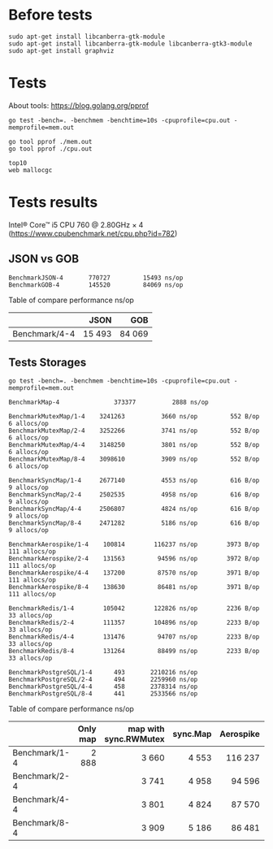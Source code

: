 # Before tests
```
sudo apt-get install libcanberra-gtk-module
sudo apt-get install libcanberra-gtk-module libcanberra-gtk3-module
sudo apt-get install graphviz
```

# Tests
About tools: https://blog.golang.org/pprof
```
go test -bench=. -benchmem -benchtime=10s -cpuprofile=cpu.out -memprofile=mem.out
```

```
go tool pprof ./mem.out
go tool pprof ./cpu.out
```

```
top10
web mallocgc
```
# Tests results

Intel® Core™ i5 CPU 760 @ 2.80GHz × 4 (https://www.cpubenchmark.net/cpu.php?id=782)

## JSON vs GOB
```
BenchmarkJSON-4   	  770727	     15493 ns/op
BenchmarkGOB-4   	  145520	     84069 ns/op
```

Table of compare performance ns/op

|               |  JSON  |   GOB  |
|---------------|-------:|-------:|
| Benchmark/4-4 | 15 493 | 84 069 |


## Tests Storages


```
go test -bench=. -benchmem -benchtime=10s -cpuprofile=cpu.out -memprofile=mem.out

BenchmarkMap-4               373377 	     2888 ns/op

BenchmarkMutexMap/1-4  	 3241263	      3660 ns/op	     552 B/op	       6 allocs/op
BenchmarkMutexMap/2-4  	 3252266	      3741 ns/op	     552 B/op	       6 allocs/op
BenchmarkMutexMap/4-4  	 3148250	      3801 ns/op	     552 B/op	       6 allocs/op
BenchmarkMutexMap/8-4  	 3098610	      3909 ns/op	     552 B/op	       6 allocs/op

BenchmarkSyncMap/1-4   	 2677140	      4553 ns/op	     616 B/op	       9 allocs/op
BenchmarkSyncMap/2-4   	 2502535	      4958 ns/op	     616 B/op	       9 allocs/op
BenchmarkSyncMap/4-4   	 2506807	      4824 ns/op	     616 B/op	       9 allocs/op
BenchmarkSyncMap/8-4   	 2471282	      5186 ns/op	     616 B/op	       9 allocs/op

BenchmarkAerospike/1-4 	  100814	    116237 ns/op	    3973 B/op	     111 allocs/op
BenchmarkAerospike/2-4 	  131563	     94596 ns/op	    3972 B/op	     111 allocs/op
BenchmarkAerospike/4-4 	  137200	     87570 ns/op	    3971 B/op	     111 allocs/op
BenchmarkAerospike/8-4 	  138630	     86481 ns/op	    3971 B/op	     111 allocs/op

BenchmarkRedis/1-4     	  105042	    122826 ns/op	    2236 B/op	      33 allocs/op
BenchmarkRedis/2-4     	  111357	    104896 ns/op	    2233 B/op	      33 allocs/op
BenchmarkRedis/4-4     	  131476	     94707 ns/op	    2233 B/op	      33 allocs/op
BenchmarkRedis/8-4     	  131264	     88499 ns/op	    2233 B/op	      33 allocs/op

BenchmarkPostgreSQL/1-4      493	   2210216 ns/op
BenchmarkPostgreSQL/2-4 	 494	   2259960 ns/op
BenchmarkPostgreSQL/4-4 	 458	   2378314 ns/op
BenchmarkPostgreSQL/8-4 	 441	   2533566 ns/op
```

Table of compare performance ns/op

|                  | Only map | map with sync.RWMutex | sync.Map | Aerospike | Redis  | PostgreSQL |
|------------------|------:|------:|--------:|--------:|--------:|--------:|
| Benchmark/1-4 | 2 888 | 3 660 | 4 553 | 116 237 | 122 826 | 2 210 216 |
| Benchmark/2-4 | | 3 741 | 4 958 |  94 596 | 104 896 | 2 259 960 |
| Benchmark/4-4 | | 3 801 | 4 824 |  87 570 |  94 707 | 2 378 314 |
| Benchmark/8-4 | | 3 909 | 5 186 |  86 481 |  88 499 | 2 533 566 |

